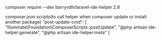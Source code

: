 composer require --dev barryvdh/laravel-ide-helper 2.8

composer.json scripts(to call helper when composer update or install another package)
"post-update-cmd": [
    "Illuminate\\Foundation\\ComposerScripts::postUpdate",
    "@php artisan ide-helper:generate",
    "@php artisan ide-helper:meta"
]
